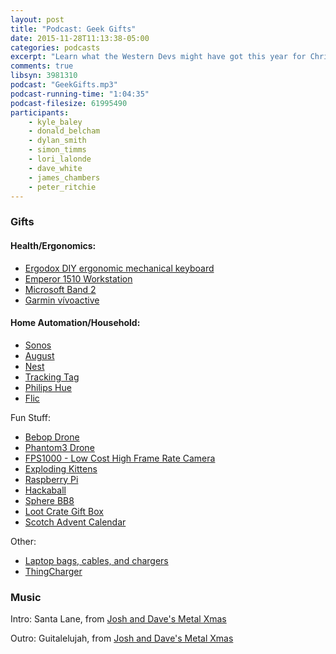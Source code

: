 ```yaml
---
layout: post
title: "Podcast: Geek Gifts"
date: 2015-11-28T11:13:38-05:00
categories: podcasts
excerpt: "Learn what the Western Devs might have got this year for Christmas if any of them were nice"
comments: true
libsyn: 3981310
podcast: "GeekGifts.mp3"
podcast-running-time: "1:04:35"
podcast-filesize: 61995490
participants: 
    - kyle_baley
    - donald_belcham
    - dylan_smith
    - simon_timms
    - lori_lalonde
    - dave_white
    - james_chambers
    - peter_ritchie
---
```


### Gifts

#### Health/Ergonomics:

* [Ergodox DIY ergonomic mechanical keyboard](https://www.indiegogo.com/projects/ergodox-ez-an-incredible-mechanical-keyboard#/)
* [Emperor 1510 Workstation](http://www.mwelab.com/index.php/en/products/emperor-1510)
* [Microsoft Band 2](http://www.microsoftstore.com/store/msusa/en_US/pdp/Microsoft-Band-2/productID.324438600)
* [Garmin vívoactive](http://sites.garmin.com/en-GB/vivo/vivoactive/)

#### Home Automation/Household:

* [Sonos](http://www.sonos.com)
* [August](http://august.com)
* [Nest](https://nest.com/)
* [Tracking Tag](http://www.uncommongoods.com/product/bluetooth-tracking-tag)
* [Philips Hue](http://www.meethue.com/)
* [Flic](https://flic.io)

Fun Stuff:

* [Bebop Drone](http://www.parrot.com/ca/products/bebop-drone/)
* [Phantom3 Drone](http://www.dji.com/product/phantom-3-standard)
* [FPS1000 - Low Cost High Frame Rate Camera](https://www.kickstarter.com/projects/1623255426/fps1000-the-low-cost-high-frame-rate-camera/posts/1411624)
* [Exploding Kittens](http://www.explodingkittens.com/)
* [Raspberry Pi](https://www.raspberrypi.org/)
* [Hackaball](http://www.hackaball.com/)
* [Sphere BB8](http://www.sphero.com/starwars)
* [Loot Crate Gift Box](https://www.lootcrate.com)
* [Scotch Advent Calendar](http://www.scotchwhiskyadvent.com/)

Other:

* [Laptop bags, cables, and chargers](http://www.ianker.com/)
* [ThingCharger](http://thingcharger.com)

### Music

Intro: Santa Lane, from [Josh and Dave's Metal Xmas](http://www.metalxmas.com/)

Outro: Guitalelujah, from [Josh and Dave's Metal Xmas](http://www.metalxmas.com/)